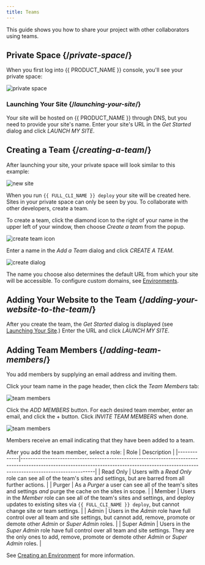 ```yaml
---
title: Teams
---
```


This guide shows you how to share your project with other collaborators using teams.

## Private Space {/*private-space*/}

When you first log into {{ PRODUCT_NAME }} console, you'll see your private space:

![private space](/images/deploying/private_space.png)

### Launching Your Site {/*launching-your-site*/}

Your site will be hosted on {{ PRODUCT_NAME }} through DNS, but you need to provide your site's name. Enter your site's URL in the *Get Started* dialog and click *LAUNCH MY SITE*.

## Creating a Team {/*creating-a-team*/}

After launching your site, your  private space will look similar to this example:

![new site](/images/teams/new-site.png)

When you run `{{ FULL_CLI_NAME }} deploy` your site will be created here. Sites in your private space can only be seen by you. To collaborate with other developers, create a team.

To create a team, click the diamond icon to the right of your name in the upper left of your window, then choose *Create a team* from the popup. 

![create team icon](/images/teams/create-team-icon.png?width=300px)

Enter a name in the *Add a Team* dialog and click *CREATE A TEAM*.

![create dialog](/images/teams/create_dialog.png)

The name you choose also determines the default URL from which your site will be accessible. To configure custom domains, see [Environments](./environments).

## Adding Your Website to the Team {/*adding-your-website-to-the-team*/}

After you create the team, the *Get Started* dialog is displayed (see [Launching Your Site](#launching-your-site).) Enter the URL and click *LAUNCH MY SITE*.

## Adding Team Members {/*adding-team-members*/}

You add members by supplying an email address and inviting them. 

Click your team name in the page header, then click the _Team Members_ tab:

![team members](/images/teams/members.png)

Click the *ADD MEMBERS* button. For each desired team member, enter an email, and click the + button. Click *INVITE TEAM MEMBERS* when done.

![team members](/images/teams/add-members-dlg.png)

Members receive an email indicating that they have been added to a team.

After you add the team member, select a role:
| Role        | Description                                                                                                                                                                              |
|-------------|------------------------------------------------------------------------------------------------------------------------------------------------------------------------------------------|
| Read Only   | Users with a _Read Only_ role can see all of the team's sites and settings, but are barred from  all further actions.                                                                    |
| Purger      | As a _Purger_ a user can see all of the team's sites and settings _and_ purge the cache on the sites in scope.                                                                           |
| Member      | Users in the _Member_ role can see all of the team's sites and settings, and deploy updates to existing sites via `{{ FULL_CLI_NAME }} deploy`, but cannot change site or team settings. |
| Admin       | Users in the _Admin_ role have full control over all team and site settings, but cannot add, remove, promote or demote other _Admin_ or _Super Admin_ roles.                             |
| Super Admin | Users in the _Super Admin_ role have full control over all team and site settings. They are the only ones to add, remove, promote or demote other _Admin_ or _Super Admin_ roles.        |

See [Creating an Environment](./environments#creating-an-environment) for more information.

